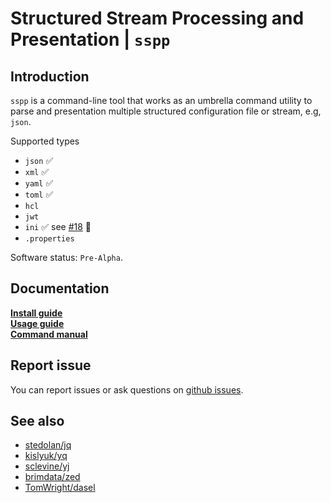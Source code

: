 # Structured Stream Processing and Presentation | `sspp`

## Introduction

`sspp` is a command-line tool that works as an umbrella command utility to parse and presentation multiple structured configuration file or stream, e.g, `json`.

Supported types

- `json` :white_check_mark:
- `xml` :white_check_mark:
- `yaml` :white_check_mark:
- `toml` :white_check_mark:
- `hcl`
- `jwt`
- `ini` :white_check_mark: see [#18](https://github.com/0hsn/sspp/issues/18) :snail:
- `.properties`

Software status: `Pre-Alpha`.

## Documentation

[**Install guide**](docs/setup.md) <br />
[**Usage guide**](docs/usage.md) <br />
[**Command manual**](docs/cmdref.md)

## Report issue

You can report issues or ask questions on [github issues](https://github.com/0hsn/sspp/issues).

## See also

- [stedolan/jq](https://github.com/stedolan/jq)
- [kislyuk/yq](https://github.com/kislyuk/yq)
- [sclevine/yj](https://github.com/sclevine/yj)
- [brimdata/zed](https://github.com/brimdata/zed)
- [TomWright/dasel](https://github.com/TomWright/dasel)
